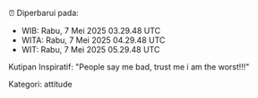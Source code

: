 ⏰ Diperbarui pada:
- WIB: Rabu, 7 Mei 2025 03.29.48 UTC
- WITA: Rabu, 7 Mei 2025 04.29.48 UTC
- WIT: Rabu, 7 Mei 2025 05.29.48 UTC

Kutipan Inspiratif:
"People say me bad, trust me i am the worst!!!"


Kategori: attitude

